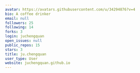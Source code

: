 ```yaml
---
avatar: https://avatars.githubusercontent.com/u/34294876?v=4
bio: A coffee drinker
email: null
followers: 25
following: 14
forks: 3
login: juchengquan
open_issues: null
public_repos: 15
stars: 3
title: ju.chengquan
user_type: User
website: juchengquan.github.io
---
```

